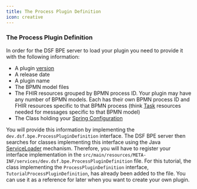 ```yaml
---
title: The Process Plugin Definition
icon: creative
---
```


### The Process Plugin Definition

In order for the DSF BPE server to load your plugin you need to provide it with the following information:
* A plugin [version](../../concepts/dsf/about-version-placeholders-and-urls.md#version-pattern)
* A release date
* A plugin name
* The BPMN model files
* The FHIR resources grouped by BPMN process ID. Your plugin may have any number of BPMN models. Each has their own BPMN process ID and FHIR resources specific to that BPMN process (think [Task](../../concepts/fhir/task.md) resources needed for messages specific to that BPMN model)
* The Class holding your [Spring Configuration](../../concepts/dsf/spring-integration.md)

You will provide this information by implementing the `dev.dsf.bpe.ProcessPluginDefinition` interface. The DSF BPE server then searches for classes implementing this interface using the Java [ServiceLoader](https://docs.oracle.com/en/java/javase/11/docs/api/java.base/java/util/ServiceLoader.html) mechanism. Therefore, you will have to register your interface implementation in the `src/main/resources/META-INF/services/dev.dsf.bpe.ProcessPluginDefinition` file. For this tutorial, the class implementing the `ProcessPluginDefinition` interface, `TutorialProcessPluginDefinition`, has already been added to the file. You can use it as a reference for later when you want to create your own plugin.